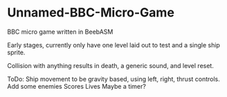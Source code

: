 # Unnamed-BBC-Micro-Game
BBC micro game written in BeebASM

Early stages, currently only have one level laid out to test and a single ship sprite. 

Collision with anything results in death, a generic sound, and level reset. 

ToDo:
    Ship movement to be gravity based, using left, right, thrust controls. 
    Add some enemies
    Scores
    Lives
    Maybe a timer?
    
